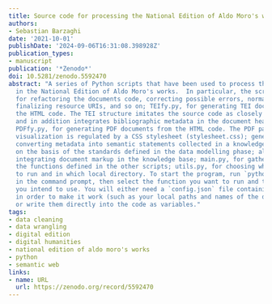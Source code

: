 ```yaml
---
title: Source code for processing the National Edition of Aldo Moro's works data
authors:
- Sebastian Barzaghi
date: '2021-10-01'
publishDate: '2024-09-06T16:31:08.398928Z'
publication_types:
- manuscript
publication: '*Zenodo*'
doi: 10.5281/zenodo.5592470
abstract: "A series of Python scripts that have been used to process the documents
  in the National Edition of Aldo Moro's works.  In particular, the scripts are: recast.py,
  for refactoring the documents code, correcting possible errors, normalizing and
  finalizing resource URIs, and so on; TEIfy.py, for generating TEI documents from
  the HTML code. The TEI structure imitates the source code as closely as possible,
  and in addition integrates bibliographic metadata in the document header as well;
  PDFfy.py, for generating PDF documents from the HTML code. The PDF pagination and
  visualization is regulated by a CSS stylesheet (stylesheet.css); generate.py, for
  converting metadata into semantic statements collected in a knowledge base and organized
  on the basis of the standards defined in the data modelling phase; align.py, for
  integrating document markup in the knowledge base; main.py, for gathering and managing
  the functions defined in the other scripts; utils.py, for choosing which script
  to run and in which local directory. To start the program, run `python main.py`
  in the command prompt, then select the function you want to run and the directory
  you intend to use. You will either need a `config.json` file containing some variables
  in order to make it work (such as your local paths and names of the directories),
  or write them directly into the code as variables."
tags:
- data cleaning
- data wrangling
- digital edition
- digital humanities
- national edition of aldo moro's works
- python
- semantic web
links:
- name: URL
  url: https://zenodo.org/record/5592470
---
```

